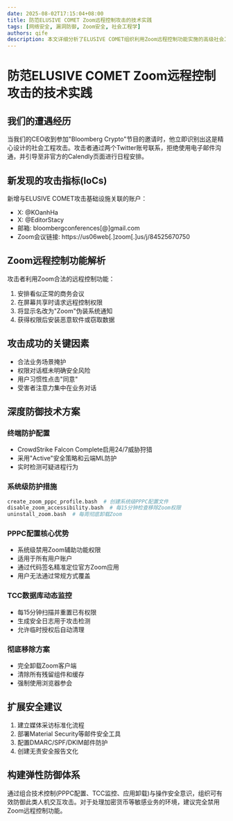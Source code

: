 ```yaml
---
date: 2025-08-02T17:15:04+08:00
title: 防范ELUSIVE COMET Zoom远程控制攻击的技术实践
tags: [网络安全, 漏洞防御, Zoom安全, 社会工程学]
authors: qife
description: 本文详细分析了ELUSIVE COMET组织利用Zoom远程控制功能实施的高级社会工程攻击手法，并提供了包括PPPC系统级防护、TCC数据库监控、彻底卸载Zoom等在内的多层次防御方案，帮助组织构建对抗人机交互攻击的弹性安全体系。
---
```


# 防范ELUSIVE COMET Zoom远程控制攻击的技术实践

## 我们的遭遇经历
当我们的CEO收到参加"Bloomberg Crypto"节目的邀请时，他立即识别出这是精心设计的社会工程攻击。攻击者通过两个Twitter账号联系，拒绝使用电子邮件沟通，并引导至非官方的Calendly页面进行日程安排。

## 新发现的攻击指标(IoCs)
新增与ELUSIVE COMET攻击基础设施关联的账户：
- X: @KOanhHa
- X: @EditorStacy  
- 邮箱: bloombergconferences[@]gmail.com  
- Zoom会议链接: https://us06web[.]zoom[.]us/j/84525670750

## Zoom远程控制功能解析
攻击者利用Zoom合法的远程控制功能：
1. 安排看似正常的商务会议
2. 在屏幕共享时请求远程控制权限
3. 将显示名改为"Zoom"伪装系统通知
4. 获得权限后安装恶意软件或窃取数据

## 攻击成功的关键因素
- 合法业务场景掩护
- 权限对话框未明确安全风险
- 用户习惯性点击"同意"
- 受害者注意力集中在业务对话

## 深度防御技术方案

### 终端防护配置
- CrowdStrike Falcon Complete启用24/7威胁狩猎
- 采用"Active"安全策略和云端ML防护
- 实时检测可疑进程行为

### 系统级防护措施
```bash
create_zoom_pppc_profile.bash  # 创建系统级PPPC配置文件
disable_zoom_accessibility.bash  # 每15分钟检查移除Zoom权限
uninstall_zoom.bash  # 每周彻底卸载Zoom
```

### PPPC配置核心优势
- 系统级禁用Zoom辅助功能权限
- 适用于所有用户账户
- 通过代码签名精准定位官方Zoom应用
- 用户无法通过常规方式覆盖

### TCC数据库动态监控
- 每15分钟扫描并重置已有权限
- 生成安全日志用于攻击检测
- 允许临时授权后自动清理

### 彻底移除方案
- 完全卸载Zoom客户端
- 清除所有残留组件和缓存
- 强制使用浏览器参会

## 扩展安全建议
1. 建立媒体采访标准化流程
2. 部署Material Security等邮件安全工具
3. 配置DMARC/SPF/DKIM邮件防护
4. 创建无责安全报告文化

## 构建弹性防御体系
通过组合技术控制(PPPC配置、TCC监控、应用卸载)与操作安全意识，组织可有效防御此类人机交互攻击。对于处理加密货币等敏感业务的环境，建议完全禁用Zoom远程控制功能。